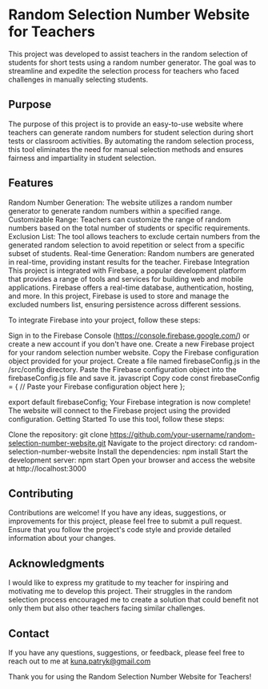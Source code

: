 # Random Selection Number Website for Teachers
This project was developed to assist teachers in the random selection of students for short tests using a random number generator. The goal was to streamline and expedite the selection process for teachers who faced challenges in manually selecting students.

## Purpose
The purpose of this project is to provide an easy-to-use website where teachers can generate random numbers for student selection during short tests or classroom activities. By automating the random selection process, this tool eliminates the need for manual selection methods and ensures fairness and impartiality in student selection.

## Features
Random Number Generation: The website utilizes a random number generator to generate random numbers within a specified range.
Customizable Range: Teachers can customize the range of random numbers based on the total number of students or specific requirements.
Exclusion List: The tool allows teachers to exclude certain numbers from the generated random selection to avoid repetition or select from a specific subset of students.
Real-time Generation: Random numbers are generated in real-time, providing instant results for the teacher.
Firebase Integration
This project is integrated with Firebase, a popular development platform that provides a range of tools and services for building web and mobile applications. Firebase offers a real-time database, authentication, hosting, and more. In this project, Firebase is used to store and manage the excluded numbers list, ensuring persistence across different sessions.

To integrate Firebase into your project, follow these steps:

Sign in to the Firebase Console (https://console.firebase.google.com/) or create a new account if you don't have one.
Create a new Firebase project for your random selection number website.
Copy the Firebase configuration object provided for your project.
Create a file named firebaseConfig.js in the /src/config directory.
Paste the Firebase configuration object into the firebaseConfig.js file and save it.
javascript
Copy code
const firebaseConfig = {
  // Paste your Firebase configuration object here
};

export default firebaseConfig;
Your Firebase integration is now complete! The website will connect to the Firebase project using the provided configuration.
Getting Started
To use this tool, follow these steps:

Clone the repository: git clone https://github.com/your-username/random-selection-number-website.git
Navigate to the project directory: cd random-selection-number-website
Install the dependencies: npm install
Start the development server: npm start
Open your browser and access the website at http://localhost:3000


## Contributing
Contributions are welcome! If you have any ideas, suggestions, or improvements for this project, please feel free to submit a pull request. Ensure that you follow the project's code style and provide detailed information about your changes.

## Acknowledgments
I would like to express my gratitude to my teacher for inspiring and motivating me to develop this project. Their struggles in the random selection process encouraged me to create a solution that could benefit not only them but also other teachers facing similar challenges.

## Contact
If you have any questions, suggestions, or feedback, please feel free to reach out to me at kuna.patryk@gmail.com

Thank you for using the Random Selection Number Website for Teachers!
